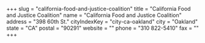 +++
slug = "california-food-and-justice-coalition"
title = "California Food and Justice Coalition"
name = "California Food and Justice Coalition"
address = "398 60th St."
cityIndexKey = "city-ca-oakland"
city = "Oakland"
state = "CA"
postal = "90291"
website = ""
phone = "310 822-5410"
fax = ""
+++
